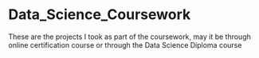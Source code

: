 # Data_Science_Coursework
These are the projects I took as part of the coursework, may it be through online certification course or through the Data Science Diploma course
